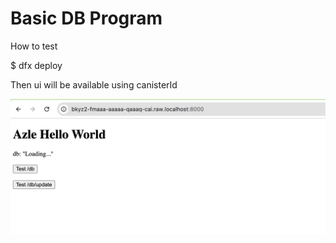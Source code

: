 # Basic DB Program

How to test

$ dfx deploy 

Then ui will be available using canisterId

![alt text](https://github.com/ili2908/IC_Test/blob/main/TEST.png)
